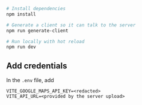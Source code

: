 ```bash
# Install dependencies
npm install

# Generate a client so it can talk to the server
npm run generate-client

# Run locally with hot reload
npm run dev
```

## Add credentials

In the `.env` file, add

```
VITE_GOOGLE_MAPS_API_KEY=<redacted>
VITE_API_URL=<provided by the server upload>
```
